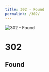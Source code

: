 ```yaml
---
title: 302 - Found
permalink: /302/
---
```

![302 - Found](http://i.imgur.com/nJ2LiTN.jpg)  
# 302  
## Found  
